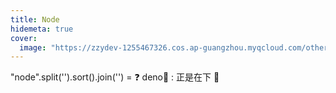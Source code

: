 ```yaml
---
title: Node
hidemeta: true
cover:
  image: "https://zzydev-1255467326.cos.ap-guangzhou.myqcloud.com/other/cover/node_deno.png"
---
```


"node".split('').sort().join('') = ❓
deno🦕 : 正是在下 🙋
